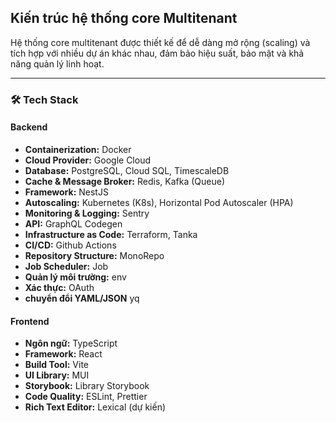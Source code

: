 ## Kiến trúc hệ thống core Multitenant

Hệ thống core multitenant được thiết kế để dễ dàng mở rộng (scaling) và tích hợp với nhiều dự án khác nhau, đảm bảo hiệu suất, bảo mật và khả năng quản lý linh hoạt.

---

### 🛠️ Tech Stack

#### Backend

- **Containerization:** Docker
- **Cloud Provider:** Google Cloud
- **Database:** PostgreSQL, Cloud SQL, TimescaleDB
- **Cache & Message Broker:** Redis, Kafka (Queue)
- **Framework:** NestJS
- **Autoscaling:** Kubernetes (K8s), Horizontal Pod Autoscaler (HPA)
- **Monitoring & Logging:** Sentry
- **API:** GraphQL Codegen
- **Infrastructure as Code:** Terraform, Tanka
- **CI/CD:** Github Actions
- **Repository Structure:** MonoRepo
- **Job Scheduler:** Job
- **Quản lý môi trường:** env
- **Xác thực:** OAuth
- **chuyển đổi YAML/JSON** yq

#### Frontend

- **Ngôn ngữ:** TypeScript
- **Framework:** React
- **Build Tool:** Vite
- **UI Library:** MUI
- **Storybook:** Library Storybook
- **Code Quality:** ESLint, Prettier
- **Rich Text Editor:** Lexical (dự kiến)